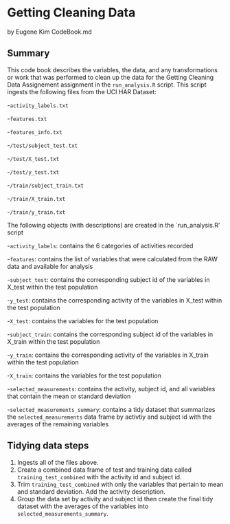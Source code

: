 # Getting Cleaning Data
by Eugene Kim
CodeBook.md

## Summary
This code book describes the variables, the data, and any transformations or work that was performed to clean up the data for the Getting Cleaning Data Assignement assignment in the `run_analysis.R` script.  This script ingests the following files from the UCI HAR Dataset:

-`activity_labels.txt`

-`features.txt`

-`features_info.txt`

-`/test/subject_test.txt`

-`/test/X_test.txt`

-`/test/y_test.txt`

-`/train/subject_train.txt`

-`/train/X_train.txt`

-`/train/y_train.txt`

The following objects (with descriptions) are created in the `run_analysis.R' script

-`activity_labels`: contains the 6 categories of activities recorded

-`features`: contains the list of variables that were calculated from the RAW data and available for analysis

-`subject_test`: contains the corresponding subject id of the variables in X_test within the test population

-`y_test`: contains the corresponding activity of the variables in X_test within the test population

-`X_test`: contains the variables for the test population

-`subject_train`: contains the corresponding subject id of the variables in X_train within the test population

-`y_train`: contains the corresponding activity of the variables in X_train within the test population

-`X_train`: contains the variables for the test population

-`selected_measurements`: contains the activity, subject id, and all variables that contain the mean or standard deviation

-`selected_measurements_summary`: contains a tidy dataset that summarizes the `selected_measurements` data frame by activtiy and subject id with the averages of the remaining variables

## Tidying data steps
1. Ingests all of the files above.
2. Create a combined data frame of test and training data called `training_test_combined` with the activity id and subject id.
3. Trim `training_test_combined` with only the variables that pertain to mean and standard deviation.  Add the activity description.
4. Group the data set by activity and subject id then create the final tidy dataset with the averages of the variables into `selected_measurements_summary`.





